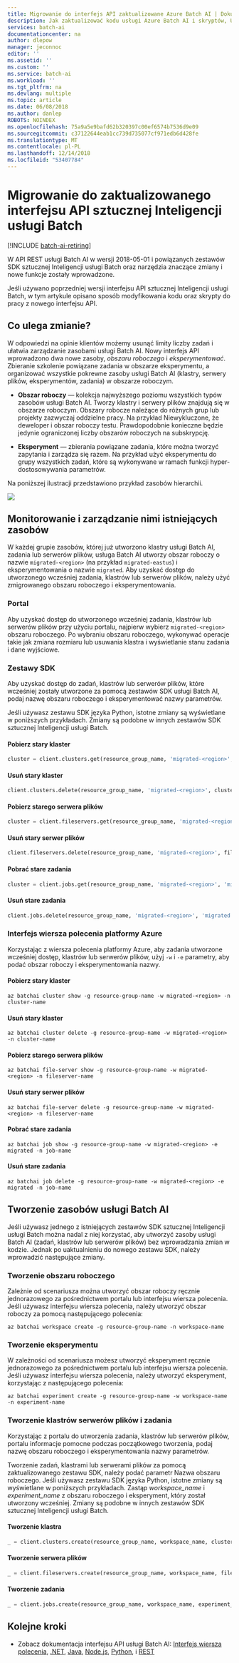 ```yaml
---
title: Migrowanie do interfejs API zaktualizowane Azure Batch AI | Dokumentacja firmy Microsoft
description: Jak zaktualizować kodu usługi Azure Batch AI i skryptów, Użyj obszaru roboczego i eksperymentowania zasobów
services: batch-ai
documentationcenter: na
author: dlepow
manager: jeconnoc
editor: ''
ms.assetid: ''
ms.custom: ''
ms.service: batch-ai
ms.workload: ''
ms.tgt_pltfrm: na
ms.devlang: multiple
ms.topic: article
ms.date: 06/08/2018
ms.author: danlep
ROBOTS: NOINDEX
ms.openlocfilehash: 75a9a5e9bafd62b320397c00ef6574b7536d9e09
ms.sourcegitcommit: c37122644eab1cc739d735077cf971edb6d428fe
ms.translationtype: MT
ms.contentlocale: pl-PL
ms.lasthandoff: 12/14/2018
ms.locfileid: "53407784"
---
```

# <a name="migrate-to-the-updated-batch-ai-api"></a>Migrowanie do zaktualizowanego interfejsu API sztucznej Inteligencji usługi Batch

[!INCLUDE [batch-ai-retiring](../../includes/batch-ai-retiring.md)]

W API REST usługi Batch AI w wersji 2018-05-01 i powiązanych zestawów SDK sztucznej Inteligencji usługi Batch oraz narzędzia znaczące zmiany i nowe funkcje zostały wprowadzone.

Jeśli używano poprzedniej wersji interfejsu API sztucznej Inteligencji usługi Batch, w tym artykule opisano sposób modyfikowania kodu oraz skrypty do pracy z nowego interfejsu API. 

## <a name="whats-changing"></a>Co ulega zmianie?

W odpowiedzi na opinie klientów możemy usunąć limity liczby zadań i ułatwia zarządzanie zasobami usługi Batch AI. Nowy interfejs API wprowadzono dwa nowe zasoby, *obszaru roboczego* i *eksperymentować*. Zbieranie szkolenie powiązane zadania w obszarze eksperymentu, a organizować wszystkie pokrewne zasoby usługi Batch AI (klastry, serwery plików, eksperymentów, zadania) w obszarze roboczym.  

* **Obszar roboczy** — kolekcja najwyższego poziomu wszystkich typów zasobów usługi Batch AI. Tworzy klastry i serwery plików znajdują się w obszarze roboczym. Obszary robocze należące do różnych grup lub projekty zazwyczaj oddzielne pracy. Na przykład Niewykluczone, że deweloper i obszar roboczy testu. Prawdopodobnie konieczne będzie jedynie ograniczonej liczby obszarów roboczych na subskrypcję. 

* **Eksperyment** — zbierania powiązane zadania, które można tworzyć zapytania i zarządza się razem. Na przykład użyć eksperymentu do grupy wszystkich zadań, które są wykonywane w ramach funkcji hyper-dostosowywania parametrów. 

Na poniższej ilustracji przedstawiono przykład zasobów hierarchii. 

![](./media/migrate-to-new-api/batch-ai-resource-hierarchy.png)

## <a name="monitor-and-manage-existing-resources"></a>Monitorowanie i zarządzanie nimi istniejących zasobów
W każdej grupie zasobów, której już utworzono klastry usługi Batch AI, zadania lub serwerów plików, usługa Batch AI utworzy obszar roboczy o nazwie `migrated-<region>` (na przykład `migrated-eastus`) i eksperymentowania o nazwie `migrated`. Aby uzyskać dostęp do utworzonego wcześniej zadania, klastrów lub serwerów plików, należy użyć zmigrowanego obszaru roboczego i eksperymentowania. 

### <a name="portal"></a>Portal 
Aby uzyskać dostęp do utworzonego wcześniej zadania, klastrów lub serwerów plików przy użyciu portalu, najpierw wybierz `migrated-<region>` obszaru roboczego. Po wybraniu obszaru roboczego, wykonywać operacje takie jak zmiana rozmiaru lub usuwania klastra i wyświetlanie stanu zadania i dane wyjściowe. 

### <a name="sdks"></a>Zestawy SDK 
Aby uzyskać dostęp do zadań, klastrów lub serwerów plików, które wcześniej zostały utworzone za pomocą zestawów SDK usługi Batch AI, podaj nazwę obszaru roboczego i eksperymentować nazwy parametrów. 

Jeśli używasz zestawu SDK języka Python, istotne zmiany są wyświetlane w poniższych przykładach. Zmiany są podobne w innych zestawów SDK sztucznej Inteligencji usługi Batch. 


#### <a name="get-old-cluster"></a>Pobierz stary klaster 

```python
cluster = client.clusters.get(resource_group_name, 'migrated-<region>', cluster_name)
```

#### <a name="delete-old-cluster"></a>Usuń stary klaster 

```python
client.clusters.delete(resource_group_name, 'migrated-<region>', cluster_name)
```

#### <a name="get-old-file-server"></a>Pobierz starego serwera plików 

```python
cluster = client.fileservers.get(resource_group_name, 'migrated-<region>', fileserver_name)
```

#### <a name="delete-old-file-server"></a>Usuń stary serwer plików  

```python
client.fileservers.delete(resource_group_name, 'migrated-<region>', fileserver_name)
``` 


#### <a name="get-old-job"></a>Pobrać stare zadania 

```python
cluster = client.jobs.get(resource_group_name, 'migrated-<region>', 'migrated', job_name)
```

#### <a name="delete-old-job"></a>Usuń stare zadania

```python
client.jobs.delete(resource_group_name, 'migrated-<region>', 'migrated', job_name)
```
 
### <a name="azure-cli"></a>Interfejs wiersza polecenia platformy Azure 
 
Korzystając z wiersza polecenia platformy Azure, aby zadania utworzone wcześniej dostęp, klastrów lub serwerów plików, użyj `-w` i `-e` parametry, aby podać obszar roboczy i eksperymentowania nazwy. 


#### <a name="get-old-cluster"></a>Pobierz stary klaster

```azurecli
az batchai cluster show -g resource-group-name -w migrated-<region> -n cluster-name
```


#### <a name="delete-old-cluster"></a>Usuń stary klaster 

```azurecli
az batchai cluster delete -g resource-group-name -w migrated-<region> -n cluster-name
```

#### <a name="get-old-file-server"></a>Pobierz starego serwera plików

```azurecli
az batchai file-server show -g resource-group-name -w migrated-<region> -n fileserver-name
```


#### <a name="delete-old-file-server"></a>Usuń stary serwer plików 

```azurecli
az batchai file-server delete -g resource-group-name -w migrated-<region> -n fileserver-name
``` 


#### <a name="get-old-job"></a>Pobrać stare zadania

```azurecli
az batchai job show -g resource-group-name -w migrated-<region> -e migrated -n job-name
```


#### <a name="delete-old-job"></a>Usuń stare zadania 

```azurecli
az batchai job delete -g resource-group-name -w migrated-<region> -e migrated -n job-name
``` 

## <a name="create-batch-ai-resources"></a>Tworzenie zasobów usługi Batch AI 
 
Jeśli używasz jednego z istniejących zestawów SDK sztucznej Inteligencji usługi Batch można nadal z niej korzystać, aby utworzyć zasoby usługi Batch AI (zadań, klastrów lub serwerów plików) bez wprowadzania zmian w kodzie. Jednak po uaktualnieniu do nowego zestawu SDK, należy wprowadzić następujące zmiany.
 
### <a name="create-workspace"></a>Tworzenie obszaru roboczego 
Zależnie od scenariusza można utworzyć obszar roboczy ręcznie jednorazowego za pośrednictwem portalu lub interfejsu wiersza polecenia. Jeśli używasz interfejsu wiersza polecenia, należy utworzyć obszar roboczy za pomocą następującego polecenia: 

```azurecli
az batchai workspace create -g resource-group-name -n workspace-name
```

### <a name="create-experiment"></a>Tworzenie eksperymentu 


W zależności od scenariusza możesz utworzyć eksperyment ręcznie jednorazowego za pośrednictwem portalu lub interfejsu wiersza polecenia. Jeśli używasz interfejsu wiersza polecenia, należy utworzyć eksperyment, korzystając z następującego polecenia: 

```azurecli
az batchai experiment create -g resource-group-name -w workspace-name -n experiment-name

```

### <a name="create-clusters-file-servers-and-jobs"></a>Tworzenie klastrów serwerów plików i zadania
 
Korzystając z portalu do utworzenia zadania, klastrów lub serwerów plików, portalu informacje pomocne podczas początkowego tworzenia, podaj nazwę obszaru roboczego i eksperymentowania nazwy parametrów.

Tworzenie zadań, klastrami lub serwerami plików za pomocą zaktualizowanego zestawu SDK, należy podać parametr Nazwa obszaru roboczego. Jeśli używasz zestawu SDK języka Python, istotne zmiany są wyświetlane w poniższych przykładach. Zastąp *workspace_name* i *experiment_name* z obszaru roboczego i eksperyment, który został utworzony wcześniej. Zmiany są podobne w innych zestawów SDK sztucznej Inteligencji usługi Batch. 


#### <a name="create-cluster"></a>Tworzenie klastra 

```python
_ = client.clusters.create(resource_group_name, workspace_name, cluster_name, cluster_create_parameters).result()
```

#### <a name="create-file-server"></a>Tworzenie serwera plików 

```python
_ = client.fileservers.create(resource_group_name, workspace_name, fileserver_name, fileserver_create_parameters).result()
```

#### <a name="create-job"></a>Tworzenie zadania 

```python
_ = client.jobs.create(resource_group_name, workspace_name, experiment_name, job_name job_create_parameters).result()
```


## <a name="next-steps"></a>Kolejne kroki

* Zobacz dokumentacja interfejsu API usługi Batch AI: [Interfejs wiersza polecenia](/cli/azure/batchai), [.NET](/dotnet/api/overview/azure/batchai), [Java](/java/api/overview/azure/batchai), [Node.js](/javascript/api/overview/azure/batchai), [Python](/python/api/overview/azure/batchai), i [REST](/rest/api/batchai)
